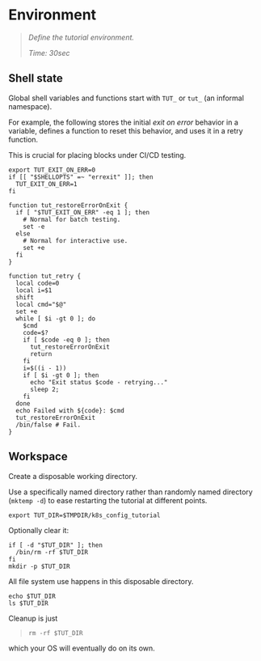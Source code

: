 # Environment

> _Define the tutorial environment._
>
> _Time: 30sec_


## Shell state

Global shell variables and functions
start with `TUT_` or `tut_` (an informal namespace).

For example, the following stores the initial _exit on
error_ behavior in a variable, defines a function
to reset this behavior, and uses it in a retry function.

This is crucial for placing blocks under CI/CD testing.

<!-- @exitOnErrStatus @env @test -->
```
export TUT_EXIT_ON_ERR=0
if [[ "$SHELLOPTS" =~ "errexit" ]]; then
  TUT_EXIT_ON_ERR=1
fi

function tut_restoreErrorOnExit {
  if [ "$TUT_EXIT_ON_ERR" -eq 1 ]; then
    # Normal for batch testing.
    set -e
  else
    # Normal for interactive use.
    set +e
  fi
}

function tut_retry {
  local code=0
  local i=$1
  shift
  local cmd="$@"
  set +e
  while [ $i -gt 0 ]; do
    $cmd
    code=$?
    if [ $code -eq 0 ]; then
      tut_restoreErrorOnExit
      return
    fi
    i=$((i - 1))
    if [ $i -gt 0 ]; then
      echo "Exit status $code - retrying..."
      sleep 2;
    fi
  done
  echo Failed with ${code}: $cmd
  tut_restoreErrorOnExit
  /bin/false # Fail.
}
```

## Workspace

Create a disposable working directory.

Use a specifically named directory rather than randomly
named directory (`mktemp -d`) to ease restarting
the tutorial at different points.

<!-- @defTmpDir @env @test -->
```
export TUT_DIR=$TMPDIR/k8s_config_tutorial
```

Optionally clear it:

<!-- @resetTmpDir @test -->
```
if [ -d "$TUT_DIR" ]; then
  /bin/rm -rf $TUT_DIR
fi
mkdir -p $TUT_DIR
```

All file system use happens in this disposable
directory.

```
echo $TUT_DIR
ls $TUT_DIR
```

Cleanup is just

> ```
> rm -rf $TUT_DIR
> ```

which your OS will eventually do on its own.
